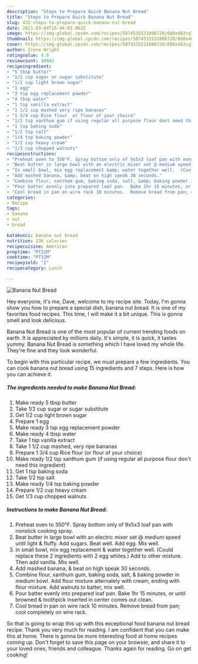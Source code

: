 ```yaml
---
description: "Steps to Prepare Quick Banana Nut Bread"
title: "Steps to Prepare Quick Banana Nut Bread"
slug: 432-steps-to-prepare-quick-banana-nut-bread
date: 2021-03-04T15:44:02.062Z
image: https://img-global.cpcdn.com/recipes/5874535531806720/680x482cq70/banana-nut-bread-recipe-main-photo.jpg
thumbnail: https://img-global.cpcdn.com/recipes/5874535531806720/680x482cq70/banana-nut-bread-recipe-main-photo.jpg
cover: https://img-global.cpcdn.com/recipes/5874535531806720/680x482cq70/banana-nut-bread-recipe-main-photo.jpg
author: Irene Wright
ratingvalue: 4.8
reviewcount: 40942
recipeingredient:
- "5 tbsp butter"
- "1/2 cup sugar or sugar substitute"
- "1/2 cup light brown sugar"
- "1 egg"
- "3 tsp egg replacement powder"
- "4 tbsp water"
- "1 tsp vanilla extract"
- "1 1/2 cup mashed very ripe bananas"
- "1 3/4 cup Rice flour  or flour of your choice"
- "1/2 tsp xanthum gum if using regular all purpose flour dont need this ingredient"
- "1 tsp baking soda"
- "1/2 tsp salt"
- "1/4 tsp baking powder"
- "1/2 cup heavy cream"
- "1/3 cup chopped walnuts"
recipeinstructions:
- "Preheat oven to 350°F. Spray bottom only of 9x5x3 loaf pan with nonstick cooking spray."
- "Beat butter in large bowl with an electric mixer set @ medium speed until light &amp; fluffy.  Add sugars.  Beat well.  Add egg.  Mix well."
- "In small bowl, mix egg replacement &amp; water together well.  (Could replace these 2 ingredients with 2 egg whites.)  Add to other mixture.  Then add vanilla.  Mix well."
- "Add mashed banana, &amp; beat on high speak 30 seconds."
- "Combine flour, xanthum gum, baking soda, salt, &amp; baking powder in medium bowl.  Add flour mixture alternately with cream, ending with flour mixture.  Add walnuts to batter,  mix well."
- "Pour batter evenly into prepared loaf pan.  Bake 1hr 15 minutes, or until browned &amp; toothpick inserted in center comes out clean."
- "Cool bread in pan on wire rack 10 minutes.  Remove bread from pan; cool completely on wire rack."
categories:
- Recipe
tags:
- banana
- nut
- bread

katakunci: banana nut bread 
nutrition: 236 calories
recipecuisine: American
preptime: "PT21M"
cooktime: "PT31M"
recipeyield: "2"
recipecategory: Lunch

---
```



![Banana Nut Bread](https://img-global.cpcdn.com/recipes/5874535531806720/680x482cq70/banana-nut-bread-recipe-main-photo.jpg)

Hey everyone, it's me, Dave, welcome to my recipe site. Today, I'm gonna show you how to prepare a special dish, banana nut bread. It is one of my favorites food recipes. This time, I will make it a bit unique. This is gonna smell and look delicious.



Banana Nut Bread is one of the most popular of current trending foods on earth. It is appreciated by millions daily. It's simple, it is quick, it tastes yummy. Banana Nut Bread is something which I have loved my whole life. They're fine and they look wonderful.


To begin with this particular recipe, we must prepare a few ingredients. You can cook banana nut bread using 15 ingredients and 7 steps. Here is how you can achieve it.

<!--inarticleads1-->

##### The ingredients needed to make Banana Nut Bread:

1. Make ready 5 tbsp butter
1. Take 1/2 cup sugar or sugar substitute
1. Get 1/2 cup light brown sugar
1. Prepare 1 egg
1. Make ready 3 tsp egg replacement powder
1. Make ready 4 tbsp water
1. Take 1 tsp vanilla extract
1. Take 1 1/2 cup mashed, very ripe bananas
1. Prepare 1 3/4 cup Rice flour  (or flour of your choice)
1. Make ready 1/2 tsp xanthum gum (if using regular all purpose flour don&#39;t need this ingredient)
1. Get 1 tsp baking soda
1. Take 1/2 tsp salt
1. Make ready 1/4 tsp baking powder
1. Prepare 1/2 cup heavy cream
1. Get 1/3 cup chopped walnuts




<!--inarticleads2-->

##### Instructions to make Banana Nut Bread:

1. Preheat oven to 350°F. Spray bottom only of 9x5x3 loaf pan with nonstick cooking spray.
1. Beat butter in large bowl with an electric mixer set @ medium speed until light &amp; fluffy.  Add sugars.  Beat well.  Add egg.  Mix well.
1. In small bowl, mix egg replacement &amp; water together well.  (Could replace these 2 ingredients with 2 egg whites.)  Add to other mixture.  Then add vanilla.  Mix well.
1. Add mashed banana, &amp; beat on high speak 30 seconds.
1. Combine flour, xanthum gum, baking soda, salt, &amp; baking powder in medium bowl.  Add flour mixture alternately with cream, ending with flour mixture.  Add walnuts to batter,  mix well.
1. Pour batter evenly into prepared loaf pan.  Bake 1hr 15 minutes, or until browned &amp; toothpick inserted in center comes out clean.
1. Cool bread in pan on wire rack 10 minutes.  Remove bread from pan; cool completely on wire rack.




So that is going to wrap this up with this exceptional food banana nut bread recipe. Thank you very much for reading. I am confident that you can make this at home. There is gonna be more interesting food at home recipes coming up. Don't forget to save this page on your browser, and share it to your loved ones, friends and colleague. Thanks again for reading. Go on get cooking!
